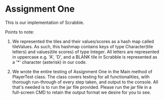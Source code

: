 # Assignment One
This is our implementation of Scrabble. 

Points to note: 
1. We represented the tiles and their values/scores as a hash map called tileValues. As such, this hashmap contains
keys of type Character(tile letters) and values(tile scores) of type Integer. All letters are represented in uppercase e.g. 'A', 'D',
and a BLANK tile in Scrabble is represented as a '*' character (asterisk) in our code.

2. We wrote the entire testing of Assignment One in the Main method of PlayerTest class. The class covers testing for all functionalities, 
with thorough run-through of every step taken, and output to the console. All that's needed is to run the jar file provided.
Please run the jar file in a full-screen CMD to retain the output format we desire for you to see.
